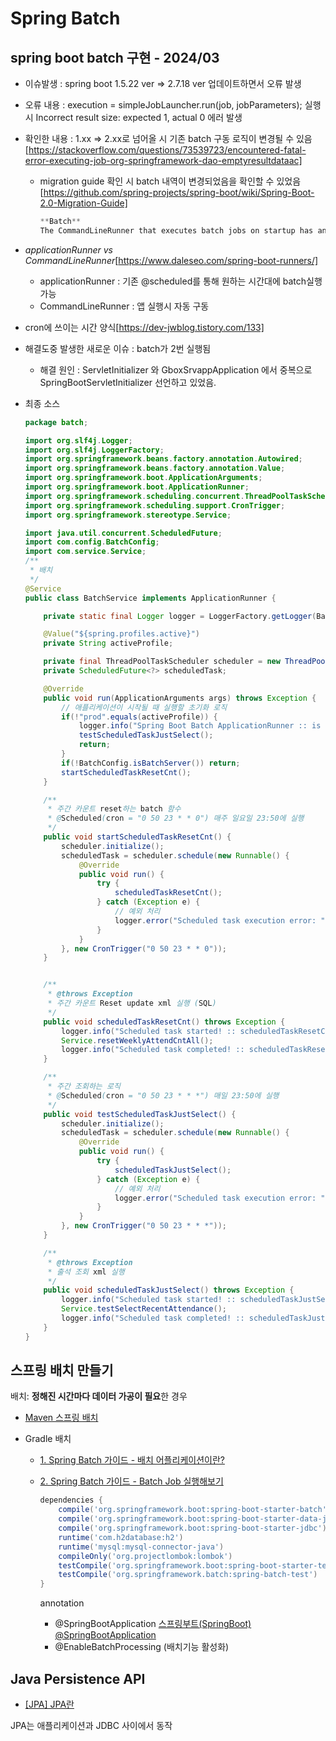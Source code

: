 # Spring Batch

## spring boot batch 구현 - 2024/03
- 이슈발생 : spring boot 1.5.22 ver => 2.7.18 ver 업데이트하면서 오류 발생
- 오류 내용 : execution = simpleJobLauncher.run(job, jobParameters); 실행 시 Incorrect result size: expected 1, actual 0 에러 발생
- 확인한 내용 : 1.xx ⇒ 2.xx로 넘어올 시 기존 batch 구동 로직이 변경될 수 있음[https://stackoverflow.com/questions/73539723/encountered-fatal-error-executing-job-org-springframework-dao-emptyresultdataac]
    - migration guide 확인 시 batch 내역이 변경되었음을 확인할 수 있었음[https://github.com/spring-projects/spring-boot/wiki/Spring-Boot-2.0-Migration-Guide]
        
        ```jsx
        **Batch**
        The CommandLineRunner that executes batch jobs on startup has an order of 0.
        ```
        
- *applicationRunner vs CommandLineRunner*[https://www.daleseo.com/spring-boot-runners/]
    - applicationRunner : 기존 @scheduled를 통해 원하는 시간대에 batch실행가능
    - CommandLineRunner : 앱 실행시 자동 구동
- cron에 쓰이는 시간 양식[https://dev-jwblog.tistory.com/133]
- 해결도중 발생한 새로운 이슈 : batch가 2번 실행됨
  - 해결 원인 : ServletInitializer 와 GboxSrvappApplication 에서 중복으로 SpringBootServletInitializer 선언하고 있었음.

- 최종 소스
  ```java
  package batch;
  
  import org.slf4j.Logger;
  import org.slf4j.LoggerFactory;
  import org.springframework.beans.factory.annotation.Autowired;
  import org.springframework.beans.factory.annotation.Value;
  import org.springframework.boot.ApplicationArguments;
  import org.springframework.boot.ApplicationRunner;
  import org.springframework.scheduling.concurrent.ThreadPoolTaskScheduler;
  import org.springframework.scheduling.support.CronTrigger;
  import org.springframework.stereotype.Service;
  
  import java.util.concurrent.ScheduledFuture;
  import com.config.BatchConfig;
  import com.service.Service;
  /**
   * 배치
   */
  @Service
  public class BatchService implements ApplicationRunner {
  
      private static final Logger logger = LoggerFactory.getLogger(BatchService.class);
  
      @Value("${spring.profiles.active}")
      private String activeProfile;
  
      private final ThreadPoolTaskScheduler scheduler = new ThreadPoolTaskScheduler();
      private ScheduledFuture<?> scheduledTask;
  
      @Override
      public void run(ApplicationArguments args) throws Exception {
          // 애플리케이션이 시작될 때 실행할 초기화 로직
          if(!"prod".equals(activeProfile)) {
              logger.info("Spring Boot Batch ApplicationRunner :: is Running");
              testScheduledTaskJustSelect();
              return;
          }
          if(!BatchConfig.isBatchServer()) return;
          startScheduledTaskResetCnt();
      }
  
      /**
       * 주간 카운트 reset하는 batch 함수
       * @Scheduled(cron = "0 50 23 * * 0") 매주 일요일 23:50에 실행
       */
      public void startScheduledTaskResetCnt() {
          scheduler.initialize();
          scheduledTask = scheduler.schedule(new Runnable() {
              @Override
              public void run() {
                  try {
                      scheduledTaskResetCnt();
                  } catch (Exception e) {
                      // 예외 처리
                      logger.error("Scheduled task execution error: " + e.getMessage(), e);
                  }
              }
          }, new CronTrigger("0 50 23 * * 0"));
      }
  
  
      /**
       * @throws Exception
       * 주간 카운트 Reset update xml 실행 (SQL)
       */
      public void scheduledTaskResetCnt() throws Exception {
          logger.info("Scheduled task started! :: scheduledTaskResetCnt");
          Service.resetWeeklyAttendCntAll();
          logger.info("Scheduled task completed! :: scheduledTaskResetCnt");
      }
  
      /**
       * 주간 조회하는 로직
       * @Scheduled(cron = "0 50 23 * * *") 매일 23:50에 실행
       */
      public void testScheduledTaskJustSelect() {
          scheduler.initialize();
          scheduledTask = scheduler.schedule(new Runnable() {
              @Override
              public void run() {
                  try {
                      scheduledTaskJustSelect();
                  } catch (Exception e) {
                      // 예외 처리
                      logger.error("Scheduled task execution error: " + e.getMessage(), e);
                  }
              }
          }, new CronTrigger("0 50 23 * * *"));
      }
  
      /**
       * @throws Exception
       * 출석 조회 xml 실행
       */
      public void scheduledTaskJustSelect() throws Exception {
          logger.info("Scheduled task started! :: scheduledTaskJustSelect");
          Service.testSelectRecentAttendance();
          logger.info("Scheduled task completed! :: scheduledTaskJustSelect");
      }
  }
  
  ```


## 스프링 배치 만들기

배치: **정해진 시간마다 데이터 가공이 필요**한 경우



- [Maven 스프링 배치](https://sodocumentation.net/ko/java/topic/6840/%EC%9E%90%EB%B0%94-%EB%B0%B0%EC%B9%98)

- Gradle 배치

  - [1. Spring Batch 가이드 - 배치 어플리케이션이란?](https://jojoldu.tistory.com/324?category=902551)

  - [2. Spring Batch 가이드 - Batch Job 실행해보기](https://jojoldu.tistory.com/325)

    ```groovy
    dependencies {
        compile('org.springframework.boot:spring-boot-starter-batch')
        compile('org.springframework.boot:spring-boot-starter-data-jpa')
        compile('org.springframework.boot:spring-boot-starter-jdbc')
        runtime('com.h2database:h2')
        runtime('mysql:mysql-connector-java')
        compileOnly('org.projectlombok:lombok')
        testCompile('org.springframework.boot:spring-boot-starter-test')
        testCompile('org.springframework.batch:spring-batch-test')
    }
    ```

    annotation

    - @SpringBootApplication [스프링부트(SpringBoot) @SpringBootApplication](https://m.blog.naver.com/PostView.nhn?blogId=ish430&logNo=221340243322&proxyReferer=https:%2F%2Fwww.google.com%2F)
    - @EnableBatchProcessing (배치기능 활성화)

## Java Persistence API

- [[JPA] JPA란](https://gmlwjd9405.github.io/2019/08/04/what-is-jpa.html)

JPA는 애플리케이션과 JDBC 사이에서 동작

